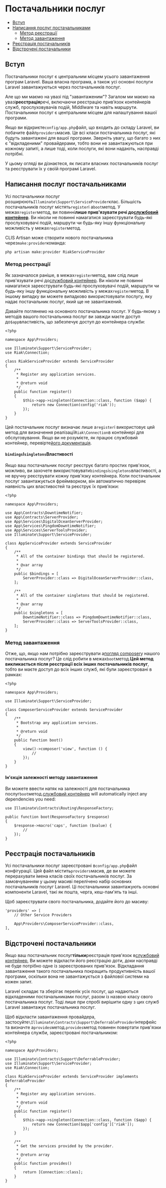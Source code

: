 # Постачальники послуг

-   [Вступ](#introduction)
-   [Написання послуг постачальниками](#writing-service-providers)
    -   [Метод реєстрації](#the-register-method)
    -   [Метод завантаження](#the-boot-method)
-   [Реєстрація постачальників](#registering-providers)
-   [Відстрочені постачальники](#deferred-providers)

<a name="introduction"></a>

## Вступ

Постачальники послуг є центральним місцем усього завантаження програм Laravel. Ваша власна програма, а також усі основні послуги Laravel завантажуються через постачальників послуг.

Але що ми маємо на увазі під "завантаженим"? Загалом ми маємо на увазі**реєстрація**речі, включаючи реєстрацію прив’язок контейнерів служб, прослуховувачів подій, Middlware та навіть маршрути. Постачальники послуг є центральним місцем для налаштування вашої програми.

Якщо ви відкриєте`config/app.php`файл, що входить до складу Laravel, ви побачите файл`providers`масив. Це всі класи постачальника послуг, які будуть завантажені для вашої програми. Зверніть увагу, що багато з них є "відкладеними" провайдерами, тобто вони не завантажуються при кожному запиті, а лише тоді, коли послуги, які вони надають, насправді потрібні.

У цьому огляді ви дізнаєтеся, як писати власних постачальників послуг та реєструвати їх у своїй програмі Laravel.

<a name="writing-service-providers"></a>

## Написання послуг постачальниками

Усі постачальники послуг розширюють`Illuminate\Support\ServiceProvider`клас. Більшість постачальників послуг містять`register`і a`boot`метод. У межах`register`метод, ви повинні**лише прив'язувати речі до[службовий контейнер](/docs/{{version}}/container)**. Ви ніколи не повинні намагатися зареєструвати будь-які прослуховувачі подій, маршрути чи будь-яку іншу функціональну можливість у межах`register`метод.

CLIS Artisan може створити нового постачальника через`make:provider`команда:

    php artisan make:provider RiakServiceProvider

<a name="the-register-method"></a>

### Метод реєстрації

Як зазначалося раніше, в межах`register`метод, вам слід лише прив'язувати речі до[службовий контейнер](/docs/{{version}}/container). Ви ніколи не повинні намагатися зареєструвати будь-які прослуховувачі подій, маршрути чи будь-яку іншу функціональну можливість у межах`register`метод. В іншому випадку ви можете випадково використовувати послугу, яку надає постачальник послуг, який ще не завантажений.

Давайте поглянемо на основного постачальника послуг. У будь-якому з методів вашого постачальника послуг ви завжди маєте доступ до`$app`властивість, що забезпечує доступ до контейнера служби:

    <?php

    namespace App\Providers;

    use Illuminate\Support\ServiceProvider;
    use Riak\Connection;

    class RiakServiceProvider extends ServiceProvider
    {
        /**
         * Register any application services.
         *
         * @return void
         */
        public function register()
        {
            $this->app->singleton(Connection::class, function ($app) {
                return new Connection(config('riak'));
            });
        }
    }

Цей постачальник послуг визначає лише a`register`і використовує цей метод для визначення реалізації`Riak\Connection`в контейнері для обслуговування. Якщо ви не розумієте, як працює службовий контейнер, перевірте[його документація](/docs/{{version}}/container).

<a name="the-bindings-and-singletons-properties"></a>

#### `bindings`І`singletons`Властивості

Якщо ваш постачальник послуг реєструє багато простих прив'язок, можливо, ви захочете використовувати`bindings`і`singletons`властивості, а не вручну реєструвати кожну прив'язку контейнера. Коли постачальник послуг завантажується фреймворком, він автоматично перевіряє наявність цих властивостей та реєструє їх прив’язки:

    <?php

    namespace App\Providers;

    use App\Contracts\DowntimeNotifier;
    use App\Contracts\ServerProvider;
    use App\Services\DigitalOceanServerProvider;
    use App\Services\PingdomDowntimeNotifier;
    use App\Services\ServerToolsProvider;
    use Illuminate\Support\ServiceProvider;

    class AppServiceProvider extends ServiceProvider
    {
        /**
         * All of the container bindings that should be registered.
         *
         * @var array
         */
        public $bindings = [
            ServerProvider::class => DigitalOceanServerProvider::class,
        ];

        /**
         * All of the container singletons that should be registered.
         *
         * @var array
         */
        public $singletons = [
            DowntimeNotifier::class => PingdomDowntimeNotifier::class,
            ServerProvider::class => ServerToolsProvider::class,
        ];
    }

<a name="the-boot-method"></a>

### Метод завантаження

Отже, що, якщо нам потрібно зареєструвати a[погляд composer](/docs/{{version}}/views#view-composers)у нашого постачальника послуг? Це слід робити в межах`boot`метод.**Цей метод викликається після реєстрації всіх інших постачальників послуг**, тобто ви маєте доступ до всіх інших служб, які були зареєстровані в рамках:

    <?php

    namespace App\Providers;

    use Illuminate\Support\ServiceProvider;

    class ComposerServiceProvider extends ServiceProvider
    {
        /**
         * Bootstrap any application services.
         *
         * @return void
         */
        public function boot()
        {
            view()->composer('view', function () {
                //
            });
        }
    }

<a name="boot-method-dependency-injection"></a>

#### Ін'єкція залежності методу завантаження

Ви можете ввести натяк на залежності для постачальника послуг`boot`метод.[службовий контейнер](/docs/{{version}}/container) will automatically inject any dependencies you need:

    use Illuminate\Contracts\Routing\ResponseFactory;

    public function boot(ResponseFactory $response)
    {
        $response->macro('caps', function ($value) {
            //
        });
    }

<a name="registering-providers"></a>

## Реєстрація постачальників

Усі постачальники послуг зареєстровані в`config/app.php`файл конфігурації. Цей файл містить`providers`масив, де ви можете перерахувати імена класів своїх постачальників послуг. За замовчуванням у цьому масиві перелічено набір основних постачальників послуг Laravel. Ці постачальники завантажують основні компоненти Laravel, такі як пошта, черга, кеш-пам'ять та інші.

Щоб зареєструвати свого постачальника, додайте його до масиву:

    'providers' => [
        // Other Service Providers

        App\Providers\ComposerServiceProvider::class,
    ],

<a name="deferred-providers"></a>

## Відстрочені постачальники

Якщо ваш постачальник послуг**тільки**реєстрація прив'язок в[службовий контейнер](/docs/{{version}}/container), Ви можете відкласти його реєстрацію доти, доки насправді не буде потрібно одне із зареєстрованих прив'язок. Відкладання завантаження такого постачальника покращить продуктивність вашої програми, оскільки вона не завантажується з файлової системи на кожен запит.

Laravel складає та зберігає перелік усіх послуг, що надаються відкладеними постачальниками послуг, разом із назвою класу свого постачальника послуг. Тоді лише при спробі вирішити одну з цих служб Laravel завантажує постачальника послуг.

Щоб відкласти завантаження провайдера, застосуйте`\Illuminate\Contracts\Support\DeferrableProvider`інтерфейс та визначте a`provides`метод.`provides`метод повинен повертати прив'язки контейнера служби, зареєстровані постачальником:

    <?php

    namespace App\Providers;

    use Illuminate\Contracts\Support\DeferrableProvider;
    use Illuminate\Support\ServiceProvider;
    use Riak\Connection;

    class RiakServiceProvider extends ServiceProvider implements DeferrableProvider
    {
        /**
         * Register any application services.
         *
         * @return void
         */
        public function register()
        {
            $this->app->singleton(Connection::class, function ($app) {
                return new Connection($app['config']['riak']);
            });
        }

        /**
         * Get the services provided by the provider.
         *
         * @return array
         */
        public function provides()
        {
            return [Connection::class];
        }
    }
